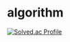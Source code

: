 # algorithm
[![Solved.ac Profile](http://mazassumnida.wtf/api/generate_badge?boj=wookgod01)](https://solved.ac/wookgod01)
